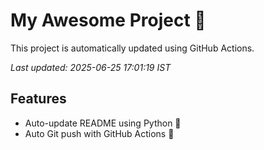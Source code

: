 # My Awesome Project 🚀

This project is automatically updated using GitHub Actions.

_Last updated: 2025-06-25 17:01:19 IST_

## Features
- Auto-update README using Python 🐍
- Auto Git push with GitHub Actions 🤖
